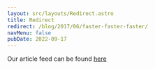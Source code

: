 ```yaml
---
layout: src/layouts/Redirect.astro
title: Redirect
redirect: /blog/2017/06/faster-faster-faster/
navMenu: false
pubDate: 2022-09-17
---
```

<div>
Our article feed can be found <a href="/blog/2017/06/faster-faster-faster/">here</a>
</div>
